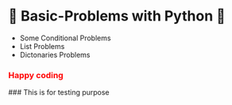 # 🐍 Basic-Problems with Python 🐍
<ul>
<li>Some Conditional Problems</li>
<li> List Problems</li>
<li> Dictonaries Problems</li>
</ul>

<h3 style="color: red;">Happy coding</h3>
### This is for testing purpose 
